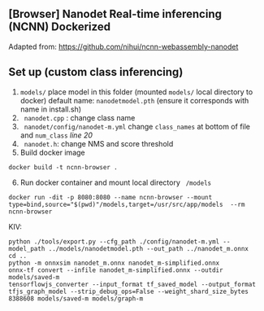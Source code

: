 ##  [Browser] Nanodet Real-time inferencing (NCNN) Dockerized

Adapted from: https://github.com/nihui/ncnn-webassembly-nanodet


## Set up (custom class inferencing)

1. ```models/``` place model in this folder (mounted ```models/``` local directory to docker) default name: ```nanodetmodel.pth``` (ensure it corresponds with name in install.sh)
2. ``` nanodet.cpp``` : change class name
3. ``` nanodet/config/nanodet-m.yml``` change ```class_names``` at bottom of file and ```num_class``` *line 20*
4. ``` nanodet.h```: change NMS and score threshold
5. Build docker image
```
docker build -t ncnn-browser .
```
6. Run docker container and mount local directory ``` /models```
```
docker run -dit -p 8080:8080 --name ncnn-browser --mount type=bind,source="$(pwd)"/models,target=/usr/src/app/models  --rm ncnn-browser
```



KIV:

```
python ./tools/export.py --cfg_path ./config/nanodet-m.yml --model_path ../models/nanodetmodel.pth --out_path ../nanodet_m.onnx
cd ..
python -m onnxsim nanodet_m.onnx nanodet_m-simplified.onnx
onnx-tf convert --infile nanodet_m-simplified.onnx --outdir models/saved-m
tensorflowjs_converter --input_format tf_saved_model --output_format tfjs_graph_model --strip_debug_ops=False --weight_shard_size_bytes 8388608 models/saved-m models/graph-m
```
